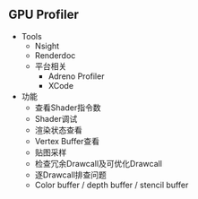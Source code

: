 ## GPU Profiler

* Tools
  * Nsight
  * Renderdoc
  * 平台相关
    * Adreno Profiler
    * XCode
* 功能
  * 查看Shader指令数
  * Shader调试
  * 渲染状态查看
  * Vertex Buffer查看
  * 贴图采样
  * 检查冗余Drawcall及可优化Drawcall
  * 逐Drawcall排查问题
  * Color buffer / depth buffer / stencil buffer